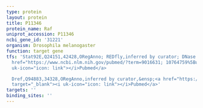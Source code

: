 ```yaml
---
type: protein
layout: protein
title: P11346
protein_name: Raf
uniprot_accession: P11346
ncbi_gene_id: '31221'
organism: Drosophila melanogaster
function: target gene
tfs: 'Stat92E,Q24151,42428,ORegAnno; REDfly,inferred by curator; DNase I footprinting,&ensp;<a
  href="https://www.ncbi.nlm.nih.gov/pubmed/?term=9016631; 10764759%5Buid%5D" target="_blank"><i
  uk-icon="icon: link"></i>Pubmed</a>

  Dref,Q94883,34328,ORegAnno,inferred by curator,&ensp;<a href="https://www.ncbi.nlm.nih.gov/pubmed/?term=9016631%5Buid%5D"
  target="_blank"><i uk-icon="icon: link"></i>Pubmed</a>'
targets: ''
binding_sites: ''
---
```

